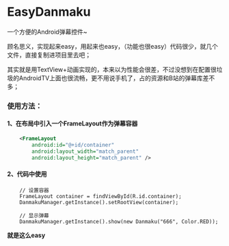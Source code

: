 # EasyDanmaku
一个方便的Android弹幕控件~

顾名思义，实现起来easy，用起来也easy，（功能也很easy）代码很少，就几个文件，直接复制进项目里去吧；

其实就是用TextView+动画实现的，本来以为性能会很差，不过没想到在配置很垃圾的AndroidTV上面也很流畅，更不用说手机了，占的资源和B站的弹幕库差不多；

### 使用方法：
#### 1、在布局中引入一个FrameLayout作为弹幕容器
```xml
    <FrameLayout
        android:id="@+id/container"
        android:layout_width="match_parent"
        android:layout_height="match_parent" />
```
#### 2、代码中使用
```
    // 设置容器
    FrameLayout container = findViewById(R.id.container);
    DanmakuManager.getInstance().setRootView(container);
    
    // 显示弹幕
    DanmakuManager.getInstance().show(new Danmaku("666", Color.RED));
```

**就是这么easy**
